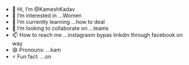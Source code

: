 - 👋 Hi, I’m @KameshKadav
- 👀 I’m interested in ...Women
- 🌱 I’m currently learning ...how to deal
- 💞️ I’m looking to collaborate on ...teams
- 📫 How to reach me ...instagrasm bypas linkdin through facebook on way
- 😄 Pronouns: ...kam
- ⚡ Fun fact: ...on

<!---
KameshKadav/KameshKadav is a ✨ special ✨ repository because its `README.md` (this file) appears on your GitHub profile.
You can click the Preview link to take a look at your changes.
--->
